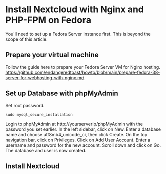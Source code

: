 # Install Nextcloud with Nginx and PHP-FPM on Fedora
You'll need to set up a Fedora Server instance first. This is beyond the scope of this article.

## Prepare your virtual machine
Follow the guide here to prepare your Fedora Server VM for Nginx hosting.
https://github.com/endangeredtoast/howto/blob/main/prepare-fedora-38-server-for-webhosting-with-nginx.md

## Set up Database with phpMyAdmin
Set root password.
```
sudo mysql_secure_installation
```
Login to phpMyAdmin at http://yourserverip/phpMyAdmin with the password you set earlier.
In the left sidebar, click on New. Enter a database name and choose utf8mb4_unicode_ci, then click Create.
On the top navigation bar, click on Privileges. Click on Add User Account.
Enter a username and password for the new account. Scroll down and click on Go. The database and user is now created.

## Install Nextcloud
